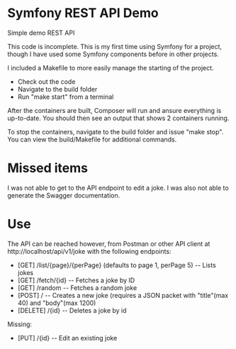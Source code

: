 # Symfony REST API Demo
Simple demo REST API

This code is incomplete. This is my first time using Symfony for a project, though I have used some Symfony components before in other projects.

I included a Makefile to more easily manage the starting of the project.
- Check out the code
- Navigate to the build folder 
- Run "make start" from a terminal

After the containers are built, Composer will run and ansure everything is up-to-date. You should then see an output that shows 2 containers running.

To stop the containers, navigate to the build folder and issue "make stop". You can view the build/Makefile for additional commands.

# Missed items
I was not able to get to the API endpoint to edit a joke. I was also not able to generate the Swagger documentation. 

# Use
The API can be reached however, from Postman or other API client at http://localhost/api/v1/joke with the following endpoints:
- [GET]    /list/{page}/{perPage} (defaults to page 1, perPage 5) -- Lists jokes
- [GET]    /fetch/{id} -- Fetches a joke by ID
- [GET]    /random -- Fetches a random joke
- [POST]   / -- Creates a new joke (requires a JSON packet with "title"(max 40) and "body"(max 1200)
- [DELETE] /{id} -- Deletes a joke by id

Missing:
- [PUT]    /{id} -- Edit an existing joke
